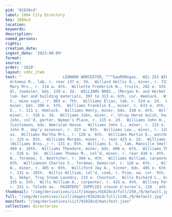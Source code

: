```yaml
---
pid: '01828cd'
label: 1884 City Directory
key: 1884cd
location: 
keywords: 
description: 
named_persons: 
rights: 
creation_date: 
ingest_date: '2023-08-09'
format: 
source: 
order: '1828'
layout: cmhc_item
text: "                  LEONARD WORCESTER, “°“GauMSNigas.  WIL 253 WIL        Willard
  Artemus R., lab, r. rear 137 e. 3d.  Willard Hollis 8., miner, r. 733 e. 7th.  Willard
  Mary Mrs., r. 114 w. 4th.  Willette Frederick W., fruits, 202 e. 5th.  Williams
  Al, teamster, bds. 139 e. 3d.  WILLIAMS BROS., (Morgan H. and Herbet 8S. Williams,)
  lum- ber and building materials, 307 to 313 e. 6th, cor. Hemlock.  Williams DeLos
  V., mine supt., r. 805 e. 7th.  Williams Elias, lab, r. 524 w. 2d.  Williams Frank,
  miner, bds. 300 e. 5th.  Williams Franklin E., miner, r. 633 e. 4th.  Williams Harry
  E., r. 111 s. Hemlock.  Williams Henry, miner, bds. 310 e. 6th.  Williams James,
  miner, r. 526 e. 3d.  Williams John, miner, r. Stray Horse Gulch, head e. 5th.  Williams
  John, col’d, porter, Wyman’s Place, r. 115 e. 2d.  Williams John H., blksmith, C.
  [Leitzmann, bds. American House.  Williams John J., miner, r. 115 e. 11th.  Williams
  John M., dep’y assessor, r. 327 w. 9th.  Williams Lew., miner, r. 120 n. Toledo
  av.  Williams Martha Mrs., r. 120 w. 6th.  Williams Martin D., watchmkr, F. Cohn,
  r. 125 w. 8th.  Williams Morgan, miner, r. rear 423 e. 2d.  Williams Morgan H.,
  (Williams Bros.,) r. 131 e. 8th.  Williams S. S., lab, Manville Smelting Co., bds.
  404 e. 10th.  Williams Theodore, miner, bds. 606 e. 6th.  Williams Thomas, bootblack,
  r. 526 e. 3d.  Williams Thomas M., col’d, miner, r. rear 430 e. 4th.  Williams Walter
  W., foreman, C. Boettcher, r. 304 w. 4th.  Williams William, carpenter, r. 137 w.
  6th.  Williamson Charles S., foreman, Democrat, r. 126 w. 6th.  . Williford George
  W., miner, r. 405 e. 6th.  Williford Jay A., tinner, bds. 405 e. 6th.  Willis John,
  r. 131 w. 10th.  Willis William, col’d, cook, r. Pine, sw. cor. 9th.  Willits Charles
  O., bkkpr, Troy Steam Laundry, 133 e. Chestnut.  Wills Richard C., bricklayer, r.
  335 w. 5th.  Wills William A., carpenter, r. 415 w. 4th.  Willsey Peter M., miner,
  r. 151 s. Toledo av.  PAINTERS’ SUPPLIES cteson &'ovren’s, 110 . ath St.    "
thumbnail: "/img/derivatives/iiif/images/01828cd/full/250,/0/default.jpg"
full: "/img/derivatives/iiif/images/01828cd/full/1140,/0/default.jpg"
manifest: "/img/derivatives/iiif/01828cd/manifest.json"
collection: directories
---
```

